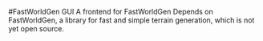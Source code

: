 #FastWorldGen GUI
A frontend for FastWorldGen
Depends on FastWorldGen, a library for fast and simple terrain generation, which is not yet open source.
